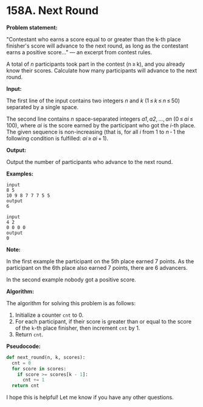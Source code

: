 # 158A. Next Round

**Problem statement:**

"Contestant who earns a score equal to or greater than the k-th place finisher's score will advance to the next round, as long as the contestant earns a positive score..." — an excerpt from contest rules.

A total of *n* participants took part in the contest (n ≥ k), and you already know their scores. Calculate how many participants will advance to the next round.

**Input:**

The first line of the input contains two integers *n* and *k* (1 ≤ *k* ≤ *n* ≤ 50) separated by a single space.

The second line contains *n* space-separated integers *a1*, *a2*, ..., *an* (0 ≤ *ai* ≤ 100), where *ai* is the score earned by the participant who got the *i*-th place. The given sequence is non-increasing (that is, for all *i* from 1 to *n* - 1 the following condition is fulfilled: *ai* ≥ *ai* + 1).

**Output:**

Output the number of participants who advance to the next round.

**Examples:**

```
input
8 5
10 9 8 7 7 7 5 5
output
6

input
4 2
0 0 0 0
output
0
```

**Note:**

In the first example the participant on the 5th place earned 7 points. As the participant on the 6th place also earned 7 points, there are 6 advancers.

In the second example nobody got a positive score.

**Algorithm:**

The algorithm for solving this problem is as follows:

1. Initialize a counter `cnt` to 0.
2. For each participant, if their score is greater than or equal to the score of the `k`-th place finisher, then increment `cnt` by 1.
3. Return `cnt`.

**Pseudocode:**

```python
def next_round(n, k, scores):
  cnt = 0
  for score in scores:
    if score >= scores[k - 1]:
      cnt += 1
  return cnt
```

I hope this is helpful! Let me know if you have any other questions.